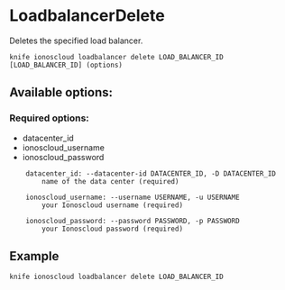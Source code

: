 # LoadbalancerDelete

Deletes the specified load balancer.

```text
knife ionoscloud loadbalancer delete LOAD_BALANCER_ID [LOAD_BALANCER_ID] (options)
```

## Available options:

### Required options:

* datacenter_id
* ionoscloud_username
* ionoscloud_password

```text
    datacenter_id: --datacenter-id DATACENTER_ID, -D DATACENTER_ID
        name of the data center (required)

    ionoscloud_username: --username USERNAME, -u USERNAME
        your Ionoscloud username (required)

    ionoscloud_password: --password PASSWORD, -p PASSWORD
        your Ionoscloud password (required)

```

## Example

```text
knife ionoscloud loadbalancer delete LOAD_BALANCER_ID 
```
